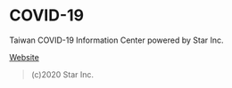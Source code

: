 # COVID-19

Taiwan COVID-19 Information Center powered by Star Inc.

[Website](https://covid-19.starinc.xyz/)

> (c)2020 Star Inc.